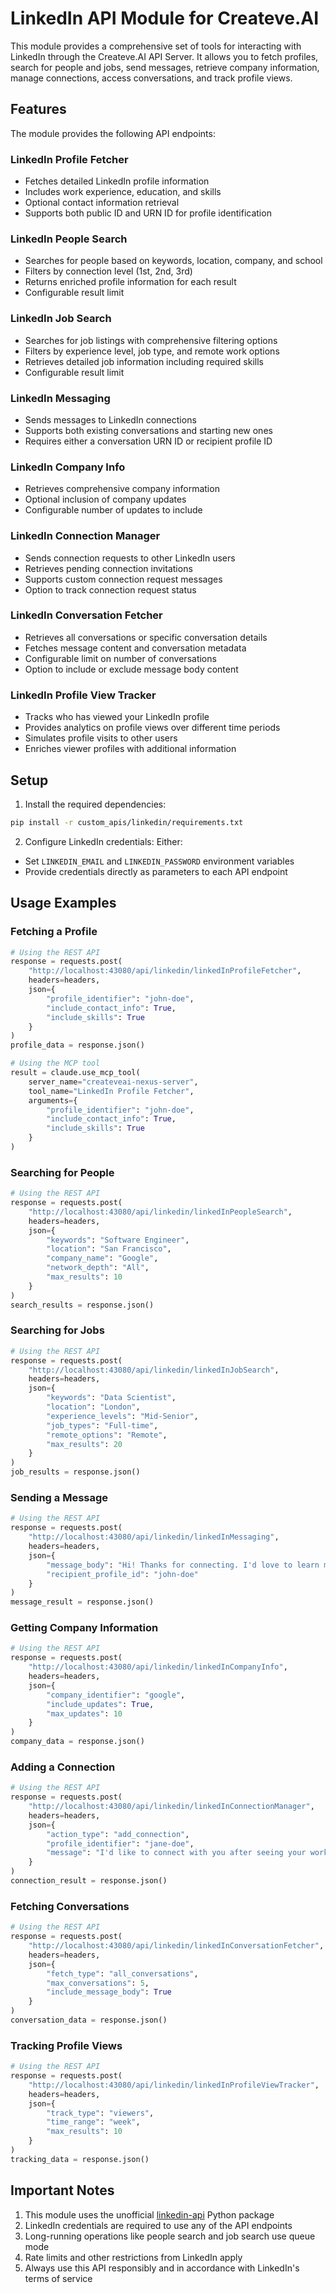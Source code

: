 # LinkedIn API Module for Createve.AI

This module provides a comprehensive set of tools for interacting with LinkedIn through the Createve.AI API Server. It allows you to fetch profiles, search for people and jobs, send messages, retrieve company information, manage connections, access conversations, and track profile views.

## Features

The module provides the following API endpoints:

### LinkedIn Profile Fetcher
- Fetches detailed LinkedIn profile information 
- Includes work experience, education, and skills
- Optional contact information retrieval
- Supports both public ID and URN ID for profile identification

### LinkedIn People Search
- Searches for people based on keywords, location, company, and school
- Filters by connection level (1st, 2nd, 3rd)
- Returns enriched profile information for each result
- Configurable result limit

### LinkedIn Job Search  
- Searches for job listings with comprehensive filtering options
- Filters by experience level, job type, and remote work options
- Retrieves detailed job information including required skills
- Configurable result limit

### LinkedIn Messaging
- Sends messages to LinkedIn connections
- Supports both existing conversations and starting new ones  
- Requires either a conversation URN ID or recipient profile ID

### LinkedIn Company Info
- Retrieves comprehensive company information
- Optional inclusion of company updates
- Configurable number of updates to include

### LinkedIn Connection Manager
- Sends connection requests to other LinkedIn users
- Retrieves pending connection invitations
- Supports custom connection request messages
- Option to track connection request status

### LinkedIn Conversation Fetcher
- Retrieves all conversations or specific conversation details
- Fetches message content and conversation metadata
- Configurable limit on number of conversations
- Option to include or exclude message body content

### LinkedIn Profile View Tracker
- Tracks who has viewed your LinkedIn profile
- Provides analytics on profile views over different time periods
- Simulates profile visits to other users
- Enriches viewer profiles with additional information

## Setup

1. Install the required dependencies:
```bash
pip install -r custom_apis/linkedin/requirements.txt
```

2. Configure LinkedIn credentials:
Either:
- Set `LINKEDIN_EMAIL` and `LINKEDIN_PASSWORD` environment variables
- Provide credentials directly as parameters to each API endpoint

## Usage Examples

### Fetching a Profile

```python
# Using the REST API
response = requests.post(
    "http://localhost:43080/api/linkedin/linkedInProfileFetcher",
    headers=headers, 
    json={
        "profile_identifier": "john-doe",
        "include_contact_info": True,
        "include_skills": True
    }
)
profile_data = response.json()

# Using the MCP tool 
result = claude.use_mcp_tool(
    server_name="createveai-nexus-server",
    tool_name="LinkedIn Profile Fetcher",
    arguments={
        "profile_identifier": "john-doe", 
        "include_contact_info": True,
        "include_skills": True
    }
)
```

### Searching for People

```python
# Using the REST API
response = requests.post(
    "http://localhost:43080/api/linkedin/linkedInPeopleSearch",
    headers=headers,
    json={
        "keywords": "Software Engineer",
        "location": "San Francisco",
        "company_name": "Google", 
        "network_depth": "All",
        "max_results": 10
    }
)
search_results = response.json()
```

### Searching for Jobs

```python
# Using the REST API
response = requests.post(
    "http://localhost:43080/api/linkedin/linkedInJobSearch",
    headers=headers,
    json={
        "keywords": "Data Scientist",
        "location": "London",
        "experience_levels": "Mid-Senior",
        "job_types": "Full-time",
        "remote_options": "Remote",
        "max_results": 20
    }
)
job_results = response.json()
```

### Sending a Message

```python
# Using the REST API
response = requests.post(
    "http://localhost:43080/api/linkedin/linkedInMessaging",
    headers=headers,
    json={
        "message_body": "Hi! Thanks for connecting. I'd love to learn more about your work.",
        "recipient_profile_id": "john-doe"
    }
)
message_result = response.json()
```

### Getting Company Information

```python
# Using the REST API
response = requests.post(
    "http://localhost:43080/api/linkedin/linkedInCompanyInfo",
    headers=headers,
    json={
        "company_identifier": "google",
        "include_updates": True,
        "max_updates": 10
    }
)
company_data = response.json()
```

### Adding a Connection

```python
# Using the REST API
response = requests.post(
    "http://localhost:43080/api/linkedin/linkedInConnectionManager", 
    headers=headers,
    json={
        "action_type": "add_connection",
        "profile_identifier": "jane-doe",
        "message": "I'd like to connect with you after seeing your work on AI research."
    }
)
connection_result = response.json()
```

### Fetching Conversations

```python
# Using the REST API
response = requests.post(
    "http://localhost:43080/api/linkedin/linkedInConversationFetcher",
    headers=headers,
    json={
        "fetch_type": "all_conversations",
        "max_conversations": 5,
        "include_message_body": True
    }
)
conversation_data = response.json()
```

### Tracking Profile Views

```python
# Using the REST API
response = requests.post(
    "http://localhost:43080/api/linkedin/linkedInProfileViewTracker",
    headers=headers,
    json={
        "track_type": "viewers",
        "time_range": "week",
        "max_results": 10
    }
)
tracking_data = response.json()
```

## Important Notes

1. This module uses the unofficial [linkedin-api](https://github.com/tomquirk/linkedin-api) Python package
2. LinkedIn credentials are required to use any of the API endpoints
3. Long-running operations like people search and job search use queue mode
4. Rate limits and other restrictions from LinkedIn apply
5. Always use this API responsibly and in accordance with LinkedIn's terms of service
